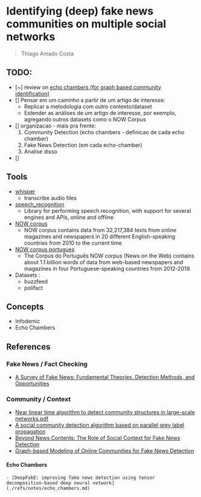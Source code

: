 # Identifying (deep) fake news communities on multiple social networks

> Thiago Amado Costa

## TODO:

- [~] review on [echo chambers (for graph based community identification)](./refs/notes/echo_chambers.md)
- [] Pensar em um caminho a partir de um artigo de interesse:
   -  Replicar a metodologia com outro contexto/dataset
   -  Estender as análises de um artigo de interesse, por exemplo, agregando outros datasets como o NOW Corpus 
- [] organizacao - mais pra frente:
    1. Community Detection (echo chambers - definicao de cada echo chamber)
    2. Fake News Detection (em cada echo-chamber)
    3. Analise disso 
- [] 


## Tools
- [whisper](https://github.com/Vaibhavs10/insanely-fast-whisper) 
    - transcribe audio files
- [speech_recognition](https://github.com/Uberi/speech_recognition)
    - Library for performing speech recognition, with support for several engines and APIs, online and offline 
- [NOW corpus](https://www.corpusdata.org/now_corpus.asp)
    - NOW corpus contains data from 32,217,384 texts from online magazines and newspapers in 20 different English-speaking countries from 2010 to the current time
- [NOW corpus portugues](https://www.corpusdoportugues.org/now/)
    - The Corpus do Português NOW corpus (News on the Web) contains about 1.1 billion words of data from web-based newspapers and magazines in four Portuguese-speaking countries from 2012-2019. 
- Datasets :
    - buzzfeed
    - polifact

## Concepts

- Infodemic
- Echo Chambers

## References

### Fake News / Fact Checking

- [A Survey of Fake News: Fundamental Theories, Detection Methods, and Opportunities](./refs/notes/a_survey_of_fake_news.md)

### Community / Context

- [Near linear time algorithm to detect community structures in large-scale networks.pdf](./refs/notes/community_structures.md)
- [A social community detection algorithm based on parallel grey label propagation]()
- [Beyond News Contents: The Role of Social Context for Fake News Detection]()
- [Graph-based Modeling of Online Communities for Fake News Detection]()

#### Echo Chambers
    - [DeepFakE: improving fake news detection using tensor decomposition‑based deep neural network](./refs/notes/echo_chambers.md)

